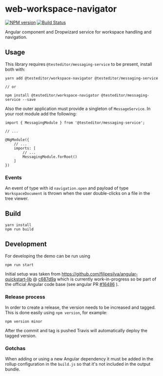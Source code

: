 # web-workspace-navigator

[![NPM version][npm-image]][npm-url]
[![Build Status][travis-image]][travis-url]

[npm-image]: https://badge.fury.io/js/%40testeditor%2Fworkspace-navigator.svg
[npm-url]: https://www.npmjs.com/package/@testeditor/workspace-navigator
[travis-image]: https://travis-ci.org/test-editor/web-workspace-navigator.svg?branch=master
[travis-url]: https://travis-ci.org/test-editor/web-workspace-navigator

Angular component and Dropwizard service for workspace handling and navigation.

## Usage

This library requires `@testeditor/messaging-service` to be present, install both with:

    yarn add @testeditor/workspace-navigator @testeditor/messaging-service

    // or
    
    npm install @testeditor/workspace-navigator @testeditor/messaging-service --save

Also the outer application must provide a singleton of `MessageService`. In your root module add the following:

    import { MessagingModule } from '@testeditor/messaging-service';

    // ...

    @NgModule({
        // ...
        imports: [
            // ...
            MessagingModule.forRoot()
        ]
    })

### Events

An event of type with id `navigation.open` and payload of type `WorkspaceDocument` is thrown when the user double-clicks on a file in the tree viewer.

## Build

    yarn install
    npm run build

## Development

For developing the demo can be run using

    npm run start

Initial setup was taken from https://github.com/filipesilva/angular-quickstart-lib @ [c687d9a](https://github.com/filipesilva/angular-quickstart-lib/commit/c687d9a3c00c8db5c290f0dfb243172f8dbfdf40) which is currently work-in-progress
so be part of the official Angular code base (see angular PR [#16486](https://github.com/angular/angular/pull/16486) ).

### Release process

In order to create a release, the version needs to be increased and tagged. This is done easily using `npm version`, for example:

```
npm version minor
```

After the commit and tag is pushed Travis will automatically deploy the tagged version.

### Gotchas

When adding or using a new Angular dependency it must be added in the rollup configuration in the `build.js` so that it's not included in the output bundle.